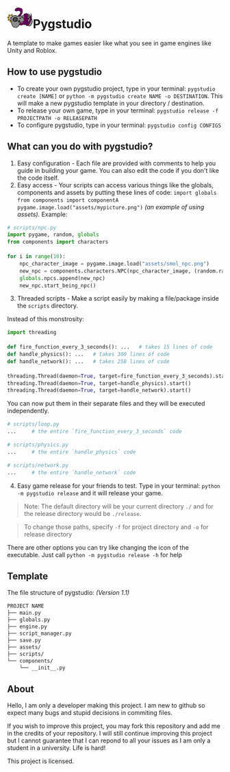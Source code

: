 # <img src="https://github.com/flamfrosticboio/pygstudio/blob/master/assets/icon.png" alt="icon.png" width="60"/>Pygstudio

A template to make games easier like what you see in game engines like Unity and Roblox.

## How to use pygstudio
- To create your own pygstudio project, type in your terminal:
`pygstudio create [NAME]` or `python -m pygstudio create NAME -o DESTINATION`.
This will make a new pygstudio template in your directory / destination.
- To release your own game, type in your terminal:
`pygstudio release -f PROJECTPATH -o RELEASEPATH`
- To configure pygstudio, type in your terminal:
`pygstudio config CONFIGS`

## What can you do with pygstudio?
1. Easy configuration - Each file are provided with comments to help you guide in building your game. You can also edit the code if you don't like the code itself.
2. Easy access - Your scripts can access various things like the globals, components and assets by putting these lines of code: `import globals` `from components import componentA` `pygame.image.load("assets/mypicture.png")` _(an example of using assets)._ Example:
``` python
# scripts/npc.py
import pygame, random, globals
from components import characters

for i in range(10):
    npc_character_image = pygame.image.load("assets/smol_npc.png")
    new_npc = components.characters.NPC(npc_character_image, (random.random() * 100, random.random() * 1000))   # NPC(image, position)
    globals.npcs.append(new_npc)
    new_npc.start_being_npc()
```
3. Threaded scripts - Make a script easily by making a file/package inside the `scripts` directory. 

Instead of this monstrosity:
``` python
import threading

def fire_function_every_3_seconds(): ...   # takes 15 lines of code
def handle_physics(): ...   # takes 300 lines of code 
def handle_network(): ...   # takes 258 lines of code

threading.Thread(daemon=True, target=fire_function_every_3_seconds).start()
threading.Thread(daemon=True, target=handle_physics).start()
threading.Thread(daemon=True, target=handle_network).start()
```
You can now put them in their separate files and they will be executed independently.
``` python
# scripts/loop.py
...     # the entire `fire_function_every_3_seconds` code
```
``` python
# scripts/physics.py
...     # the entire `handle_physics` code
```
``` python
# scripts/network.py
...     # the entire `handle_network` code
```

4. Easy game release for your friends to test.
Type in your terminal: `python -m pygstudio release` and it will release your game.
> Note: The default directory will be your current directory `./` and for the release directory would be `./release`.

> To change those paths, specify `-f` for project directory and `-o` for release directory

There are other options you can try like changing the icon of the executable.
Just call `python -m pygstudio release -h` for help

## Template
The file structure of pygstudio:  _(Version 1.1)_
``` 
PROJECT NAME
├── main.py
├── globals.py
├── engine.py
├── script_manager.py
├── save.py
├── assets/
├── scripts/
└── components/
    └── __init__.py
```

## About
Hello, I am only a developer making this project. I am new to github so expect many bugs and stupid decisions in commiting files. 

If you wish to improve this project, you may fork this repository and add me in the credits of your repository. I will still continue improving this project but I cannot guarantee that I can repond to all your issues as I am only a student in a university. Life is hard!

This project is licensed.
